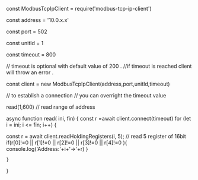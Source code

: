 const ModbusTcpIpClient = require('modbus-tcp-ip-client')

const address = '10.0.x.x'

const port = 502

const unitId = 1

const timeout = 800



// timeout is optional with  default value of 200 . 
//if timeout is reached client will throw an error .

const client = new ModbusTcpIpClient(address,port,unitId,timeout)

// to establish a connection
// you can overright the timeout value


read(1,600) // read range of address


async function read( ini, fin) {
    const r =await client.connect(timeout)
    for (let i = ini; i <= fin; i++) {
   
 const r = await client.readHoldingRegisters(i, 5); // read 5 register of 16bit
 if(r[0]!=0 ||  r[1]!=0 || r[2]!=0 ||  r[3]!=0 ||  r[4]!=0 ){
    console.log('Address:'+i+'->'+r)
 }

    }
}


